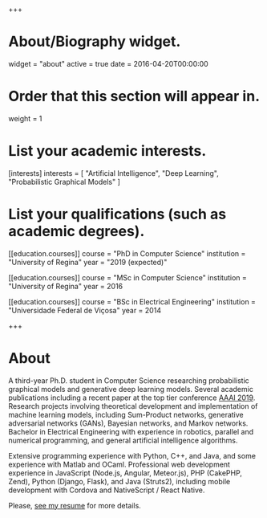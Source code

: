 +++
# About/Biography widget.
widget = "about"
active = true
date = 2016-04-20T00:00:00

# Order that this section will appear in.
weight = 1

# List your academic interests.
[interests]
  interests = [
    "Artificial Intelligence",
    "Deep Learning",
    "Probabilistic Graphical Models"
  ]

# List your qualifications (such as academic degrees).
[[education.courses]]
  course = "PhD in Computer Science"
  institution = "University of Regina"
  year = "2019 (expected)"

[[education.courses]]
  course = "MSc in Computer Science"
  institution = "University of Regina"
  year = 2016

[[education.courses]]
  course = "BSc in Electrical Engineering"
  institution = "Universidade Federal de Viçosa"
  year = 2014
 
+++

# About

A third-year Ph.D. student in Computer Science researching probabilistic graphical models and generative deep learning models. Several academic publications including a recent paper at the top tier conference [AAAI 2019](https://aaai.org/Conferences/AAAI-19/). Research projects involving theoretical development and implementation of machine learning models, including Sum-Product networks, generative adversarial networks (GANs), Bayesian networks, and Markov networks. Bachelor in Electrical Engineering with experience in robotics, parallel and numerical programming, and general artificial intelligence algorithms.

Extensive programming experience with Python, C++, and Java, and some experience with Matlab and OCaml. Professional web development experience in JavaScript (Node.js, Angular, Meteor.js), PHP (CakePHP, Zend), Python (Django, Flask), and Java (Struts2), including mobile development with Cordova and NativeScript / React Native.

Please, [see my resume](files/resume_jhonatan_oliveira.pdf) for more details.